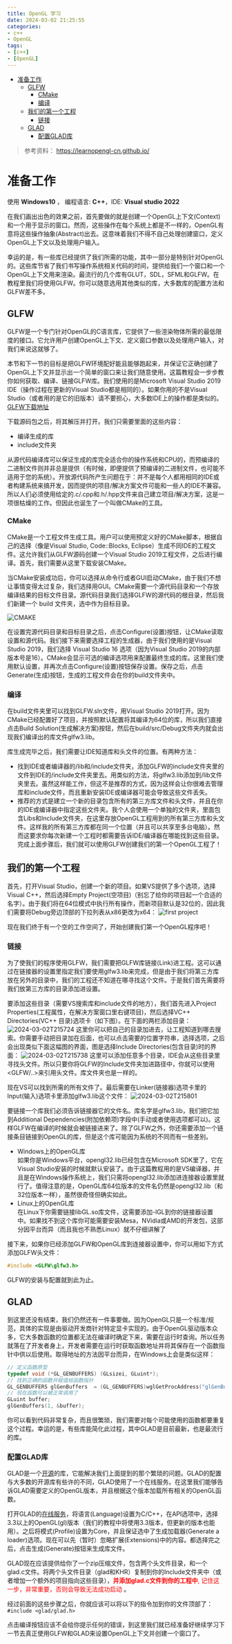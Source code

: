 ```yaml
---
title: OpenGL 学习
date: 2024-03-02 21:25:55
categories: 
- c++
- OpenGL
tags: 
- [c++]
- [OpenGL]
---
```


- [准备工作](#准备工作)
  - [GLFW](#glfw)
    - [CMake](#cmake)
    - [编译](#编译)
  - [我们的第一个工程](#我们的第一个工程)
    - [链接](#链接)
  - [GLAD](#glad)
    - [配置GLAD库](#配置glad库)


> 参考资料： https://learnopengl-cn.github.io/

# 准备工作
使用 **Windows10** ， 编程语言: **C++**，IDE: **Visual studio 2022**

在我们画出出色的效果之前，首先要做的就是创建一个OpenGL上下文(Context)和一个用于显示的窗口。然而，这些操作在每个系统上都是不一样的，OpenGL有意将这些操作抽象(Abstract)出去。这意味着我们不得不自己处理创建窗口，定义OpenGL上下文以及处理用户输入。

幸运的是，有一些库已经提供了我们所需的功能，其中一部分是特别针对OpenGL的。这些库节省了我们书写操作系统相关代码的时间，提供给我们一个窗口和一个OpenGL上下文用来渲染。最流行的几个库有GLUT，SDL，SFML和GLFW。在教程里我们将使用GLFW。你可以随意选用其他类似的库，大多数库的配置方法和GLFW差不多。

## GLFW
GLFW是一个专门针对OpenGL的C语言库，它提供了一些渲染物体所需的最低限度的接口。它允许用户创建OpenGL上下文、定义窗口参数以及处理用户输入，对我们来说这就够了。

本节和下一节的目标是把GLFW环境配好能且能够跑起来，并保证它正确创建了OpenGL上下文并显示出一个简单的窗口来让我们随意使用。这篇教程会一步步教你如何获取、编译、链接GLFW库。我们使用的是Microsoft Visual Studio 2019 IDE（操作过程在更新的Visual Studio都是相同的）。如果你用的不是Visual Studio（或者用的是它的旧版本）请不要担心，大多数IDE上的操作都是类似的。
[GLFW下载地址](https://www.glfw.org/download.html)

下载源码包之后，将其解压并打开。我们只需要里面的这些内容：

- 编译生成的库
- include文件夹

从源代码编译库可以保证生成的库完全适合你的操作系统和CPU的，而预编译的二进制文件则并非总是提供（有时候，即便提供了预编译的二进制文件，也可能不适用于您的系统）。开放源代码所产生问题在于：并不是每个人都用相同的IDE或者构建系统来搞开发，因而提供的项目/解决方案文件可能和一些人的IDE不兼容。所以人们必须使用给定的.c/.cpp和.h/.hpp文件来自己建立项目/解决方案，这是一项很枯燥的工作。但因此也诞生了一个叫做CMake的工具。

### CMake
CMake是一个工程文件生成工具。用户可以使用预定义好的CMake脚本，根据自己的选择（像是Visual Studio, Code::Blocks, Eclipse）生成不同IDE的工程文件。这允许我们从GLFW源码创建一个Visual Studio 2019工程文件，之后进行编译。首先，我们需要从这里下载安装CMake。

当CMake安装成功后，你可以选择从命令行或者GUI启动CMake，由于我们不想让事情变得太过复杂，我们选择用GUI。CMake需要一个源代码目录和一个存放编译结果的目标文件目录。源代码目录我们选择GLFW的源代码的根目录，然后我们新建一个 build 文件夹，选中作为目标目录。

![CMAKE](2024-03-02T215348.png)

在设置完源代码目录和目标目录之后，点击Configure(设置)按钮，让CMake读取设置和源代码。我们接下来需要选择工程的生成器，由于我们使用的是Visual Studio 2019，我们选择 Visual Studio 16 选项（因为Visual Studio 2019的内部版本号是16）。CMake会显示可选的编译选项用来配置最终生成的库。这里我们使用默认设置，并再次点击Configure(设置)按钮保存设置。保存之后，点击Generate(生成)按钮，生成的工程文件会在你的build文件夹中。

### 编译
在build文件夹里可以找到GLFW.sln文件，用Visual Studio 2019打开。因为CMake已经配置好了项目，并按照默认配置将其编译为64位的库，所以我们直接点击Build Solution(生成解决方案)按钮，然后在build/src/Debug文件夹内就会出现我们编译出的库文件glfw3.lib。

库生成完毕之后，我们需要让IDE知道库和头文件的位置。有两种方法：

- 找到IDE或者编译器的/lib和/include文件夹，添加GLFW的include文件夹里的文件到IDE的/include文件夹里去。用类似的方法，将glfw3.lib添加到/lib文件夹里去。虽然这样能工作，但这不是推荐的方式，因为这样会让你很难去管理库和include文件，而且重新安装IDE或编译器可能会导致这些文件丢失。
- 推荐的方式是建立一个新的目录包含所有的第三方库文件和头文件，并且在你的IDE或编译器中指定这些文件夹。我个人会使用一个单独的文件夹，里面包含Libs和Include文件夹，在这里存放OpenGL工程用到的所有第三方库和头文件。这样我的所有第三方库都在同一个位置（并且可以共享至多台电脑）。然而这要求你每次新建一个工程时都需要告诉IDE/编译器在哪能找到这些目录。
完成上面步骤后，我们就可以使用GLFW创建我们的第一个OpenGL工程了！


## 我们的第一个工程
首先，打开Visual Studio，创建一个新的项目。如果VS提供了多个选项，选择Visual C++，然后选择Empty Project(空项目)（别忘了给你的项目起一个合适的名字）。由于我们将在64位模式中执行所有操作，而新项目默认是32位的，因此我们需要将Debug旁边顶部的下拉列表从x86更改为x64：
![first project](2024-03-02T215643.png)

现在我们终于有一个空的工作空间了，开始创建我们第一个OpenGL程序吧！

### 链接
为了使我们的程序使用GLFW，我们需要把GLFW库链接(Link)进工程。这可以通过在链接器的设置里指定我们要使用glfw3.lib来完成，但是由于我们将第三方库放在另外的目录中，我们的工程还不知道在哪寻找这个文件。于是我们首先需要将我们放第三方库的目录添加进设置。

要添加这些目录（需要VS搜索库和include文件的地方），我们首先进入Project Properties(工程属性，在解决方案窗口里右键项目)，然后选择VC++ Directories(VC++ 目录)选项卡（如下图）。在下面的两栏添加目录：
![2024-03-02T215724](2024-03-02T215724.png)
这里你可以把自己的目录加进去，让工程知道到哪去搜索。你需要手动把目录加在后面，也可以点击需要的位置字符串，选择选项，之后会出现类似下面这幅图的界面，图是选择Include Directories(包含目录)时的界面：
![2024-03-02T215738](2024-03-02T215738.png)
这里可以添加任意多个目录，IDE会从这些目录里寻找头文件。所以只要你将GLFW的Include文件夹加进路径中，你就可以使用<GLFW/..>来引用头文件。库文件夹也是一样的。

现在VS可以找到所需的所有文件了。最后需要在Linker(链接器)选项卡里的Input(输入)选项卡里添加glfw3.lib这个文件：
![2024-03-02T215801](2024-03-02T215801.png)

要链接一个库我们必须告诉链接器它的文件名。库名字是glfw3.lib，我们把它加到Additional Dependencies(附加依赖项)字段中(手动或者使用选项都可以)。这样GLFW在编译的时候就会被链接进来了。除了GLFW之外，你还需要添加一个链接条目链接到OpenGL的库，但是这个库可能因为系统的不同而有一些差别。

- Windows上的OpenGL库<br>
    如果你是Windows平台，opengl32.lib已经包含在Microsoft SDK里了，它在Visual Studio安装的时候就默认安装了。由于这篇教程用的是VS编译器，并且是在Windows操作系统上，我们只需将opengl32.lib添加进连接器设置里就行了。值得注意的是，OpenGL库64位版本的文件名仍然是opengl32.lib（和32位版本一样），虽然很奇怪但确实如此。
- Linux上的OpenGL库<br>
    在Linux下你需要链接libGL.so库文件，这需要添加-lGL到你的链接器设置中。如果找不到这个库你可能需要安装Mesa，NVidia或AMD的开发包，这部分因平台而异（而且我也不熟悉Linux）就不仔细讲解了

接下来，如果你已经添加GLFW和OpenGL库到连接器设置中，你可以用如下方式添加GLFW头文件：
``` c++
#include <GLFW\glfw3.h>
```
GLFW的安装与配置就到此为止。

## GLAD
到这里还没有结束，我们仍然还有一件事要做。因为OpenGL只是一个标准/规范，具体的实现是由驱动开发商针对特定显卡实现的。由于OpenGL驱动版本众多，它大多数函数的位置都无法在编译时确定下来，需要在运行时查询。所以任务就落在了开发者身上，开发者需要在运行时获取函数地址并将其保存在一个函数指针中供以后使用。取得地址的方法因平台而异，在Windows上会是类似这样：
```c++
// 定义函数原型
typedef void (*GL_GENBUFFERS) (GLsizei, GLuint*);
// 找到正确的函数并赋值给函数指针
GL_GENBUFFERS glGenBuffers  = (GL_GENBUFFERS)wglGetProcAddress("glGenBuffers");
// 现在函数可以被正常调用了
GLuint buffer;
glGenBuffers(1, &buffer);
```
你可以看到代码非常复杂，而且很繁琐，我们需要对每个可能使用的函数都要重复这个过程。幸运的是，有些库能简化此过程，其中GLAD是目前最新，也是最流行的库。

### 配置GLAD库
GLAD是一个[开源](https://github.com/Dav1dde/glad)的库，它能解决我们上面提到的那个繁琐的问题。GLAD的配置与大多数的开源库有些许的不同，GLAD使用了一个在线服务。在这里我们能够告诉GLAD需要定义的OpenGL版本，并且根据这个版本加载所有相关的OpenGL函数。

打开GLAD的[在线服务](https://glad.dav1d.de/)，将语言(Language)设置为C/C++，在API选项中，选择3.3以上的OpenGL(gl)版本（我们的教程中将使用3.3版本，但更新的版本也能用）。之后将模式(Profile)设置为Core，并且保证选中了生成加载器(Generate a loader)选项。现在可以先（暂时）忽略扩展(Extensions)中的内容。都选择完之后，点击生成(Generate)按钮来生成库文件。

GLAD现在应该提供给你了一个zip压缩文件，包含两个头文件目录，和一个glad.c文件。将两个头文件目录（glad和KHR）复制到你的Include文件夹中（或者增加一个额外的项目指向这些目录），<span style='color:red'>**并添加glad.c文件到你的工程中**, 记住这一步，非常重要，否则会导致无法成功启动</span> 。

经过前面的这些步骤之后，你就应该可以将以下的指令加到你的文件顶部了：
`#include <glad/glad.h> `

点击编译按钮应该不会给你提示任何的错误，到这里我们就已经准备好继续学习下一节去真正使用GLFW和GLAD来设置OpenGL上下文并创建一个窗口了。